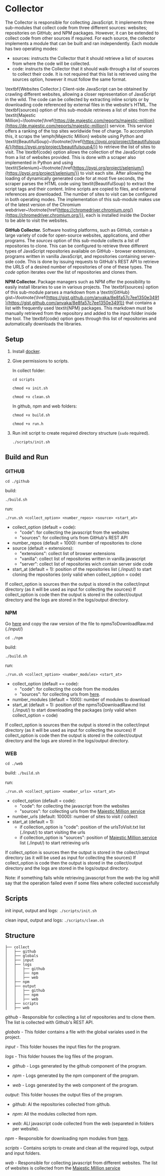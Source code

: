 # Collector


The Collector is responsible for collecting JavaScript. It implements three sub-modules that collect code from three different sources: websites; repositories on GitHub; and NPM packages. However, it can be extended to collect code from other sources if required. For each source, the collector implements a module that can be built and ran independently. Each module has two operating modes:
* sources: instructs the Collector that it should retrieve a list of sources from where the code will be collected.
* code: instructs the Collector that it should walk-through a list of sources to collect their code. It is not required that this list is retrieved using the sources option, however it must follow the same format.


\textbf{Websites Collector.}  Client-side JavaScript can be obtained by crawling different websites, allowing a closer representation of JavaScript in the wild. The code can be collected by extracting inline scripts or by downloading code referenced by external files in the website's HTML. The \textbf{sources} option of this sub-module retrieves a list of sites  from the \textit{Majestic Million}~\footnote{\href{https://de.majestic.com/reports/majestic-million}{https://de.majestic.com/reports/majestic-million}} service. This service offers a ranking of the top sites worldwide free of charge. To accomplish this, it scraps the \emph{Majectic Million} website using Python and \textit{BeautifulSoup}~\footnote{\href{https://pypi.org/project/beautifulsoup4/}{https://pypi.org/project/beautifulsoup4/}} to retrieve the list of sites to visit. The \textbf{code} option allows the collection of the JavaScript code from a list of websites provided. This is done with a scraper also implemented in Python and using \textit{Selenium}~\footnote{\href{https://pypi.org/project/selenium/}{https://pypi.org/project/selenium/}} to visit each site. After allowing the loading of dynamically generated code for at most five seconds, the scraper parses the HTML code using \textit{BeautifulSoup} to extract the script tags and their content. Inline scripts are copied to files, and external references are downloaded. The number of sites to visit can be configured in both operating modes. The implementation of this sub-module makes use of the latest version of the Chromium webdriver~\footnote{href{https://chromedriver.chromium.org/}{https://chromedriver.chromium.org/}}, each is installed inside the Docker to be able to visit the websites.


__GitHub Collector.__ Software hosting platforms, such as GitHub, contain a large variety of code for open-source websites, applications, and other programs. The _sources_ option of this sub-module collects a list of repositories to clone. This can be configured to retrieve three different types of JavaScript repositories available on GitHub - browser extensions, programs written in vanilla JavaScript, and repositories containing server-side code. This is done by issuing requests to GitHub's REST API to retrieve the URLS of a desired number of repositories of one of these types. The _code_ option iterates over the list of repositories and clones them. 


__NPM Collector.__ Package managers such as NPM offer the possibility to easily install libraries to use in various projects. The \textbf{sources} option of this sub-module parses a markdown from a \textit{GitHub} gist~\footnote{\href{https://gist.github.com/anvaka/8e8fa57c7ee1350e3491}{https://gist.github.com/anvaka/8e8fa57c7ee1350e3491}} that contains a list with frequently used \textit{NPM} packages. This markdown must be manually retrieved from the repository and added to the input folder inside the tool. The \textbf{code} option goes through this list of repositories and automatically downloads the libraries.



## Setup


1. Install [docker](https://docs.docker.com/get-docker/).


3. Give permissions to scripts.

    In collect folder:

    `cd scripts`

    `chmod +x init.sh`

    `chmod +x clean.sh`

    In github, npm and web folders:

    `chmod +x build.sh`

    `chmod +x run.h`

4. Run init script to create required directory structure (`sudo` required).

    `./scripts/init.sh`
  
## Build and Run

### GITHUB

`cd ./github`

build: 

`./build.sh` 

run: 

`./run.sh <collect_option> <number_repos> <source> <start_at>`

* collect_option (default = code): 
    * "code": for collecting the javascript from the websites
    * "sources": for collecting urls from GitHub's REST API
* number_repos (default = 1000): number of repositories to clone 
* source (default = extensions):
    * "extensions": collect list of browser extensions
    * "vanilla": collect list of repositories written in vanilla javascript
    * "server": collect list of repositories wich contain server side code
* start_at (default = 1): position of the repositories list (./input/) to start cloning the repositories (only valid when collect_option = code)



If collect_option is sources then the output is stored in the collect/input directory (as it will be used as input for collecting the sources)
If collect_option is code then the output is stored in the collect/output directory and the logs are stored in the logs/output directory.




### NPM

Go [here](https://gist.github.com/anvaka/8e8fa57c7ee1350e3491#file-01-most-dependent-upon-md) and copy the raw version of the file to npmsToDownloadRaw.md (./input/)

`cd ./npm`

build: 

`./build.sh`

run: 

`./run.sh <collect_option> <number_modules> <start_at>`

* collect_option (default == code): 
    * "code": for collecting the code from the modules
    * "sources": for collecting urls from [here](https://gist.github.com/anvaka/8e8fa57c7ee1350e3491#file-01-most-dependent-upon-md). 
* number_modules (default = 1000): number of modules to download 
* start_at (default = 1): position of the npmsToDownloadRaw.md list (./input/) to start downloading the packages (only valid when collect_option = code)


If collect_option is sources then the output is stored in the collect/input directory (as it will be used as input for collecting the sources)
If collect_option is code then the output is stored in the collect/output directory and the logs are stored in the logs/output directory.



### WEB

`cd ./web`

build: 
`./build.sh`

run: 

`./run.sh <collect_option> <number_urls> <start_at>`

* collect_option (default = code):
    * "code": for collecting the javascript from the websites
    * "sources": for collecting urls from the [Majestic Million service](https://de.majestic.com/reports/majestic-million?)
* number_urls (default: 10000): number of sites to visit / collect
* start_at (default = 1):
    * if collection_option is "code": position of the urlsToVisit.txt list (./input/) to start visiting the urls
    * if collection_option is "sources": position of [Majestic Million service](https://de.majestic.com/reports/majestic-million?) list (./input/) to start retrieving urls

If collect_option is sources then the output is stored in the collect/input directory (as it will be used as input for collecting the sources)
If collect_option is code then the output is stored in the collect/output directory and the logs are stored in the logs/output directory.


Note: if something fails while retrieving javascript from the web the log whill say that the operation failed even if some files where collected successfully


## Scripts


init input, output and logs: `./scripts/init.sh`

clean input, output and logs: `./scripts/clean.sh`



## Structure

```src
├── collect
│   ├── github
│   ├── globals
│   ├── input
│   ├── logs
│   │   ├── github
│   │   ├── npm
│   │   ├── web
│   ├── npm
│   ├── output
│   │   ├── github
│   │   ├── npm
│   │   ├── web
│   ├── scripts
│   ├── web
```

_github_ - Responsible for collecting a list of repositories and to clone them. The list is collected with Github's REST API.

_globals_ - This folder contains a file with the global variales used in the project.

_input_ - This folder houses the input files for the program.

_logs_ - This folder houses the log files of the program.

- _github_ - Logs generated by the github component of the program.

- _npm_ - Logs generated by the npm component of the program.

- _web_ - Logs generated by the web component of the program.


_output_: This folder houses the output files of the program.

- _github_: Al the repositories collected from github.

- _npm_: All the modules collected from npm.

- _web_: ALl javascript code collected from the web (separeted in folders per website).

_npm_ - Responsible for downloading npm modules from [here](https://gist.github.com/anvaka/8e8fa57c7ee1350e3491#file-01-most-dependent-upon-md).

_scripts_ - Contains scripts to create and clean all the required logs, output and input folders.

_web_ - Responsible for collecting javascript from different websites. The list of websites is collected from  the [Majestic Million service](https://de.majestic.com/reports/majestic-million?)
